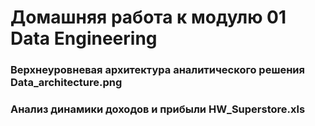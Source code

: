 # Домашняя работа к модулю 01 Data Engineering

### Верхнеуровневая архитектура аналитического решения Data_architecture.png

### Анализ динамики доходов и прибыли HW_Superstore.xls
